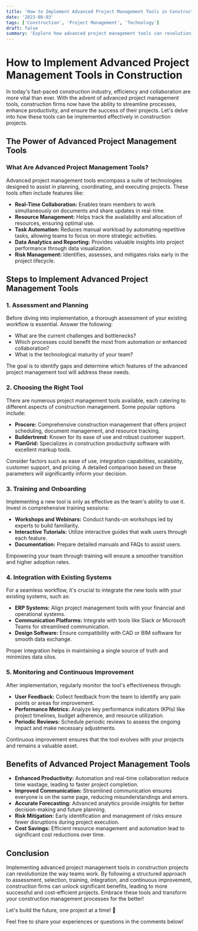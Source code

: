 ```yaml
---
title: 'How to Implement Advanced Project Management Tools in Construction'
date: '2023-08-03'
tags: ['Construction', 'Project Management', 'Technology']
draft: false
summary: 'Explore how advanced project management tools can revolutionize the construction industry by improving efficiency, collaboration, and project outcomes.'
---
```


# How to Implement Advanced Project Management Tools in Construction

In today's fast-paced construction industry, efficiency and collaboration are more vital than ever. With the advent of advanced project management tools, construction firms now have the ability to streamline processes, enhance productivity, and ensure the success of their projects. Let's delve into how these tools can be implemented effectively in construction projects.

## The Power of Advanced Project Management Tools

### What Are Advanced Project Management Tools?

Advanced project management tools encompass a suite of technologies designed to assist in planning, coordinating, and executing projects. These tools often include features like:

- **Real-Time Collaboration:** Enables team members to work simultaneously on documents and share updates in real-time.
- **Resource Management:** Helps track the availability and allocation of resources, ensuring optimal use.
- **Task Automation:** Reduces manual workload by automating repetitive tasks, allowing teams to focus on more strategic activities.
- **Data Analytics and Reporting:** Provides valuable insights into project performance through data visualization.
- **Risk Management:** Identifies, assesses, and mitigates risks early in the project lifecycle.

## Steps to Implement Advanced Project Management Tools

### 1. Assessment and Planning

Before diving into implementation, a thorough assessment of your existing workflow is essential. Answer the following:

- What are the current challenges and bottlenecks?
- Which processes could benefit the most from automation or enhanced collaboration?
- What is the technological maturity of your team?

The goal is to identify gaps and determine which features of the advanced project management tool will address these needs.

### 2. Choosing the Right Tool

There are numerous project management tools available, each catering to different aspects of construction management. Some popular options include:

- **Procore:** Comprehensive construction management that offers project scheduling, document management, and resource tracking.
- **Buildertrend:** Known for its ease of use and robust customer support.
- **PlanGrid:** Specializes in construction productivity software with excellent markup tools.

Consider factors such as ease of use, integration capabilities, scalability, customer support, and pricing. A detailed comparison based on these parameters will significantly inform your decision.

### 3. Training and Onboarding

Implementing a new tool is only as effective as the team's ability to use it. Invest in comprehensive training sessions:

- **Workshops and Webinars:** Conduct hands-on workshops led by experts to build familiarity.
- **Interactive Tutorials:** Utilize interactive guides that walk users through each feature.
- **Documentation:** Prepare detailed manuals and FAQs to assist users.

Empowering your team through training will ensure a smoother transition and higher adoption rates.

### 4. Integration with Existing Systems

For a seamless workflow, it's crucial to integrate the new tools with your existing systems, such as:

- **ERP Systems:** Align project management tools with your financial and operational systems.
- **Communication Platforms:** Integrate with tools like Slack or Microsoft Teams for streamlined communication.
- **Design Software:** Ensure compatibility with CAD or BIM software for smooth data exchange.

Proper integration helps in maintaining a single source of truth and minimizes data silos.

### 5. Monitoring and Continuous Improvement

After implementation, regularly monitor the tool's effectiveness through:

- **User Feedback:** Collect feedback from the team to identify any pain points or areas for improvement.
- **Performance Metrics:** Analyze key performance indicators (KPIs) like project timelines, budget adherence, and resource utilization.
- **Periodic Reviews:** Schedule periodic reviews to assess the ongoing impact and make necessary adjustments.

Continuous improvement ensures that the tool evolves with your projects and remains a valuable asset.

## Benefits of Advanced Project Management Tools

- **Enhanced Productivity:** Automation and real-time collaboration reduce time wastage, leading to faster project completion.
- **Improved Communication:** Streamlined communication ensures everyone is on the same page, reducing misunderstandings and errors.
- **Accurate Forecasting:** Advanced analytics provide insights for better decision-making and future planning.
- **Risk Mitigation:** Early identification and management of risks ensure fewer disruptions during project execution.
- **Cost Savings:** Efficient resource management and automation lead to significant cost reductions over time.

## Conclusion

Implementing advanced project management tools in construction projects can revolutionize the way teams work. By following a structured approach to assessment, selection, training, integration, and continuous improvement, construction firms can unlock significant benefits, leading to more successful and cost-efficient projects. Embrace these tools and transform your construction management processes for the better!

Let's build the future, one project at a time! 🚀 

Feel free to share your experiences or questions in the comments below!